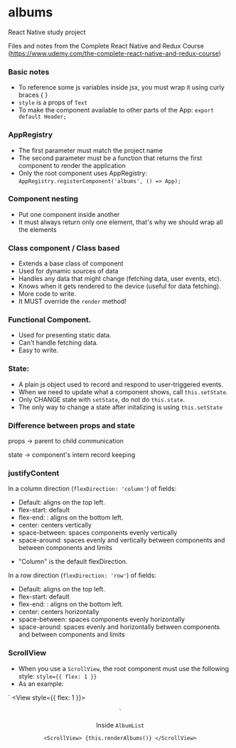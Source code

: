 # albums
React Native study project

Files and notes from the Complete React Native and Redux Course (https://www.udemy.com/the-complete-react-native-and-redux-course)

### Basic notes
- To reference some js variables inside jsx, you must wrap it using curly braces { }
- `style` is a props of `Text`
- To make the component available to other parts of the App:
`export default Header;`

### AppRegistry
- The first parameter must match the project name
- The second parameter must be a function that returns the first component to render the application
- Only the root component uses AppRegistry:
`AppRegistry.registerComponent('albums', () => App);`

### Component nesting
- Put one component inside another
- It must always return only one element, that's why we should wrap all the elements

### Class component / Class based
- Extends a base class of component
- Used for dynamic sources of data
- Handles any data that might change (fetching data, user events, etc).
- Knows when it gets rendered to the device (useful for data fetching).
- More code to write.
- It MUST override the `render` method!

### Functional Component.
- Used for presenting static data.
- Can't handle fetching data.
- Easy to write.

### State:
- A plain js object used to record and respond to user-triggered events.
- When we need to update what a component shows, call `this.setState`.
- Only CHANGE state with `setState`, do not do `this.state`.
- The only way to change a state after initalizing is using `this.setState`

### Difference between props and state
props -> parent to child communication

state -> component's intern record keeping


### justifyContent
In a column direction (`flexDirection: 'column'`) of fields:
- Default: aligns on the top left.
- flex-start: default
- flex-end: : aligns on the bottom left.
- center: centers vertically
- space-between: spaces components evenly vertically
- space-around: spaces evenly and vertically between components and between
components and limits
* "Column" is the default flexDirection.

In a row direction (`flexDirection: 'row'`) of fields:
- Default: aligns on the top left.
- flex-start: default
- flex-end: : aligns on the bottom left.
- center: centers horizontally
- space-between: spaces components evenly horizontally
- space-around: spaces evenly and horizontally between components and between
components and limits

### ScrollView
- When you use a `ScrollView`, the root component must use the following style:
`style={{ flex: 1 }}`
- As an example:

`
<View style={{ flex: 1 }}>
  <Header headerText={'Albums!'} />
  <AlbumList />
</View>
`

Inside `AlbumList`

`
<ScrollView>
  {this.renderAlbums()}
</ScrollView>
`
